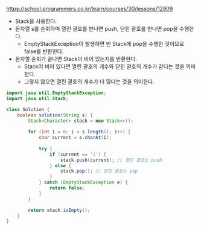 https://school.programmers.co.kr/learn/courses/30/lessons/12909

- Stack을 사용한다.
- 문자열 s를 순회하며 열린 괄호를 만나면 push, 닫힌 괄호를 만나면 pop을 수행한다.
    - EmptyStackException이 발생하면 빈 Stack에 pop을 수행한 것이므로 false를 반환한다.
- 문자열 순회가 끝나면 Stack이 비어 있는지를 반환한다.
    - Stack이 비어 있다면 열린 괄호의 개수와 닫힌 괄호의 개수가 같다는 것을 의미한다.
    - 그렇지 않으면 열린 괄호의 개수가 더 많다는 것을 의미한다.

```java
import java.util.EmptyStackException;
import java.util.Stack;

class Solution {
    boolean solution(String s) {
        Stack<Character> stack = new Stack<>();
    
        for (int i = 0; i < s.length(); i++) {
            char current = s.charAt(i);
      
            try {
                if (current == '(') { 
                    stack.push(current); // 열린 괄호는 push
                } else {
                    stack.pop(); // 닫힌 괄호는 pop
                }
            } catch (EmptyStackException e) {
                return false;
            }
        }

        return stack.isEmpty();
    }
}
```